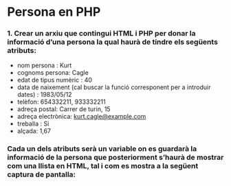 # Persona en PHP

### 1.  Crear un arxiu que contingui HTML i PHP per donar la informació d’una persona la qual haurà de tindre els següents atributs:

 - nom persona : Kurt
 - cognoms persona: Cagle
 - edat de tipus numèric : 40
 - data de naixement (cal buscar la funció corresponent per a introduir dates) : 1983/05/12
 - telèfon: 654332211, 933332211
 - adreça postal: Carrer de turin, 15
 - adreça electrònica: kurt.cagle@example.com
 - treballa : Si
 - alçada: 1,67

### Cada un dels atributs serà un variable on es guardarà la informació de la persona que posteriorment s’haurà de mostrar com una llista en HTML, tal i com es mostra a la següent captura de pantalla:
